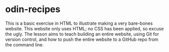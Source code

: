 # odin-recipes
This is a basic exercise in HTML to illustrate making a very bare-bones website.
This website only uses HTML; no CSS has been applied, so excuse the ugly.
The lesson aims to teach building an entire website, using Git for version control, and how to push the entire website to a GitHub repo from the command line.
